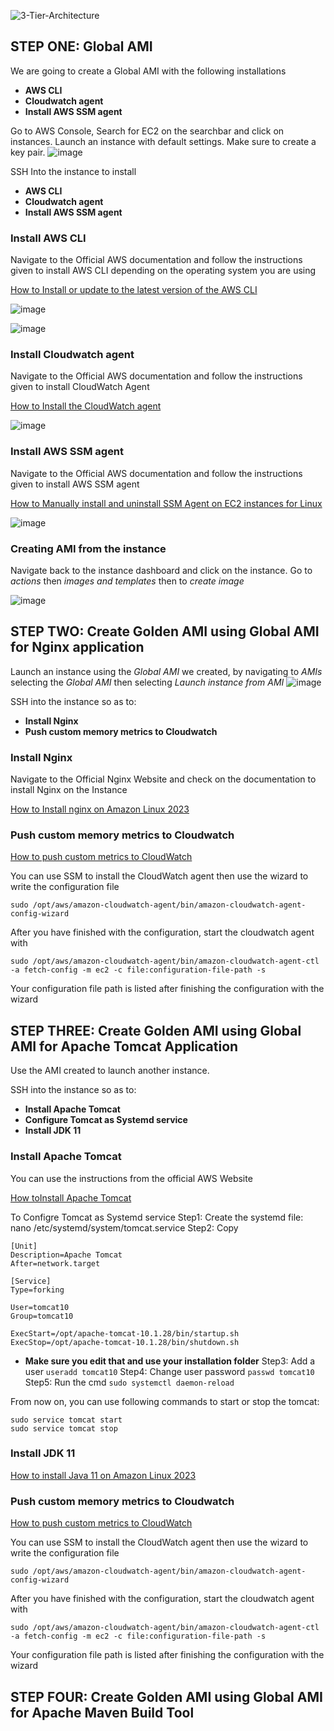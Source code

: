 ![3-Tier-Architecture](https://github.com/user-attachments/assets/67ee557d-365b-42ca-951e-207f1df641e7)

## STEP ONE: Global AMI
We are going to create a Global AMI with the following installations

* **AWS CLI**
* **Cloudwatch agent**
* **Install AWS SSM agent**

Go to AWS Console, Search for EC2 on the searchbar and click on instances. Launch an instance with default settings. Make sure to create a key pair. 
![image](https://github.com/user-attachments/assets/7b8eecf5-179f-4aa8-b097-f8bfa8c0599c)

SSH Into the instance to install
* **AWS CLI**
* **Cloudwatch agent**
* **Install AWS SSM agent**

### Install AWS CLI
Navigate to the Official AWS documentation and follow the instructions given to install AWS CLI depending on the operating system you are using

[How to Install or update to the latest version of the AWS CLI](https://docs.aws.amazon.com/cli/latest/userguide/getting-started-install.html)

![image](https://github.com/user-attachments/assets/2b20c94f-caff-4f0d-8b64-e85793b70c79)

![image](https://github.com/user-attachments/assets/f529cb84-a98d-4efb-adc5-615432f15ef8)


### Install Cloudwatch agent
Navigate to the Official AWS documentation and follow the instructions given to install CloudWatch Agent

[How to Install the CloudWatch agent](https://docs.aws.amazon.com/AmazonCloudWatch/latest/monitoring/install-CloudWatch-Agent-on-EC2-Instance.html)

![image](https://github.com/user-attachments/assets/51da8e61-b4ba-42b4-ac4c-dca896cd299b)


### Install AWS SSM agent
Navigate to the Official AWS documentation and follow the instructions given to install AWS SSM agent

[How to Manually install and uninstall SSM Agent on EC2 instances for Linux](https://docs.aws.amazon.com/systems-manager/latest/userguide/manually-install-ssm-agent-linux.html)

![image](https://github.com/user-attachments/assets/864fcb80-ad77-4d12-ade5-1599e8575859)


### Creating AMI from the instance
Navigate back to the instance dashboard and click on the instance. Go to *actions* then *images and templates* then to *create image* 

![image](https://github.com/user-attachments/assets/8aec1ff3-d829-4a2e-b260-c234de54fc9e)

## STEP TWO: Create Golden AMI using Global AMI for Nginx application

Launch an instance using the *Global AMI* we created, by navigating to *AMIs* selecting the *Global AMI* then selecting *Launch instance from AMI* 
![image](https://github.com/user-attachments/assets/bfd45b83-dcd9-4266-80ee-d32bf045f10e)

SSH into the instance so as to: 

* **Install Nginx**
* **Push custom memory metrics to Cloudwatch**

### Install Nginx
Navigate to the Official Nginx Website and check on the documentation to install Nginx on the Instance

[How to Install nginx on Amazon Linux 2023](https://docs.nginx.com/nginx/admin-guide/installing-nginx/installing-nginx-open-source/)

### Push custom memory metrics to Cloudwatch


[How to push custom metrics to CloudWatch](https://repost.aws/knowledge-center/cloudwatch-push-custom-metrics)

You can use SSM to install the CloudWatch agent then use the wizard to write the configuration file

```sudo /opt/aws/amazon-cloudwatch-agent/bin/amazon-cloudwatch-agent-config-wizard```

After you have finished with the configuration, start the cloudwatch agent with 

```sudo /opt/aws/amazon-cloudwatch-agent/bin/amazon-cloudwatch-agent-ctl -a fetch-config -m ec2 -c file:configuration-file-path -s```

Your configuration file path is listed after finishing the configuration with the wizard



## STEP THREE: Create Golden AMI using Global AMI for Apache Tomcat Application

Use the AMI created to launch another instance. 

SSH into the instance so as to: 

* **Install Apache Tomcat**
* **Configure Tomcat as Systemd service**
* **Install JDK 11**

### Install Apache Tomcat

You can use the instructions from the official AWS Website

[How toInstall Apache Tomcat](https://repost.aws/questions/QUxJyO-GtaSXesjCpv7InqXg/amazon-linux-2023-tomcat-versions-available)

To  Configre Tomcat as Systemd service
Step1: Create the systemd file: nano /etc/systemd/system/tomcat.service
Step2: Copy 
```
[Unit]
Description=Apache Tomcat
After=network.target

[Service]
Type=forking

User=tomcat10
Group=tomcat10

ExecStart=/opt/apache-tomcat-10.1.28/bin/startup.sh
ExecStop=/opt/apache-tomcat-10.1.28/bin/shutdown.sh
```
* **Make sure you edit that and use your installation folder**
Step3: Add a user ``` useradd tomcat10 ```
Step4: Change user password ```passwd tomcat10```
Step5: Run the cmd ```sudo systemctl daemon-reload```

From now on, you can use following commands to start or stop the tomcat:
```
sudo service tomcat start
sudo service tomcat stop
```


### Install JDK 11

[How to install Java 11 on Amazon Linux 2023](https://linux.how2shout.com/how-to-install-java-on-amazon-linux-2023/)

### Push custom memory metrics to Cloudwatch

[How to push custom metrics to CloudWatch](https://repost.aws/knowledge-center/cloudwatch-push-custom-metrics)

You can use SSM to install the CloudWatch agent then use the wizard to write the configuration file

```sudo /opt/aws/amazon-cloudwatch-agent/bin/amazon-cloudwatch-agent-config-wizard```

After you have finished with the configuration, start the cloudwatch agent with 

```sudo /opt/aws/amazon-cloudwatch-agent/bin/amazon-cloudwatch-agent-ctl -a fetch-config -m ec2 -c file:configuration-file-path -s```

Your configuration file path is listed after finishing the configuration with the wizard


## STEP FOUR: Create Golden AMI using Global AMI for Apache Maven Build Tool




